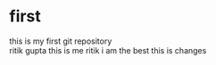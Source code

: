 # first

this is my first git repository
<br/>
ritik gupta
this is me ritik i am the best
this is changes
